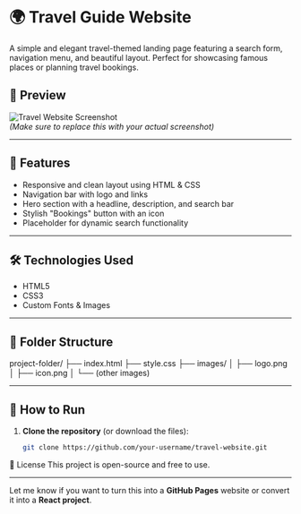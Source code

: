 # 🌍 Travel Guide Website

A simple and elegant travel-themed landing page featuring a search form, navigation menu, and beautiful layout. Perfect for showcasing famous places or planning travel bookings.

## 📸 Preview

![Travel Website Screenshot](images/screenshot.png)  
*(Make sure to replace this with your actual screenshot)*

---

## 🔧 Features

- Responsive and clean layout using HTML & CSS
- Navigation bar with logo and links
- Hero section with a headline, description, and search bar
- Stylish "Bookings" button with an icon
- Placeholder for dynamic search functionality

---

## 🛠️ Technologies Used

- HTML5
- CSS3
- Custom Fonts & Images

---

## 📁 Folder Structure

project-folder/
├── index.html
├── style.css
├── images/
│ ├── logo.png
│ ├── icon.png
│ └── (other images)


---

## 🚀 How to Run

1. **Clone the repository** (or download the files):
   ```bash
   git clone https://github.com/your-username/travel-website.git


📝 License
This project is open-source and free to use.


---

Let me know if you want to turn this into a **GitHub Pages** website or convert it into a **React project**.
